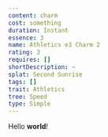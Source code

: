 ```yaml
---
content: charm
cost: something
duration: Instant
essence: 3
name: Athletics e3 Charm 2
rating: 3
requires: []
shortDescription: ~
splat: Second Sunrise
tags: []
trait: Athletics
tree: Speed
type: Simple
---
```


Hello **world**!
